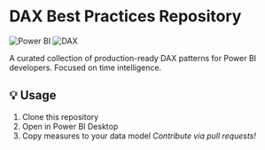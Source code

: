 # DAX Best Practices Repository

![Power BI](https://img.shields.io/badge/Power_BI-F2C811?style=for-the-badge&logo=powerbi&logoColor=black)
![DAX](https://img.shields.io/badge/DAX-Formula_Language-0078D4)

A curated collection of production-ready DAX patterns for Power BI developers. Focused on time intelligence.

## 💡 Usage
1. Clone this repository
2. Open in Power BI Desktop
3. Copy measures to your data model
*Contribute via pull requests!*